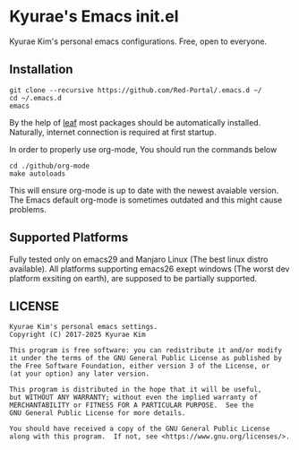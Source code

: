 
# Kyurae's Emacs init.el
Kyurae Kim's personal emacs configurations. Free, open to everyone.

## Installation

    git clone --recursive https://github.com/Red-Portal/.emacs.d ~/
    cd ~/.emacs.d
	emacs

By the help of [leaf](https://github.com/conao3/leaf.el) most packages should be automatically installed.
Naturally, internet connection is required at first startup.

In order to properly use org-mode, You should run the commands below

    cd ./github/org-mode
    make autoloads

This will ensure org-mode is up to date with the newest avaiable version.
The Emacs default org-mode is sometimes outdated and this might cause problems.

## Supported Platforms

Fully tested only on emacs29 and Manjaro Linux (The best linux distro available).
All platforms supporting emacs26 exept windows (The worst dev platform exsiting on earth), 
are supposed to be partially supported.

## LICENSE<a id="sec-1-4" name="sec-1-4"></a>

```
Kyurae Kim's personal emacs settings. 
Copyright (C) 2017-2025 Kyurae Kim 

This program is free software: you can redistribute it and/or modify
it under the terms of the GNU General Public License as published by
the Free Software Foundation, either version 3 of the License, or
(at your option) any later version.

This program is distributed in the hope that it will be useful,
but WITHOUT ANY WARRANTY; without even the implied warranty of
MERCHANTABILITY or FITNESS FOR A PARTICULAR PURPOSE.  See the
GNU General Public License for more details.

You should have received a copy of the GNU General Public License
along with this program.  If not, see <https://www.gnu.org/licenses/>.
```
